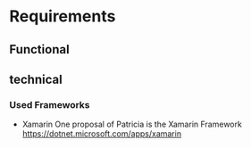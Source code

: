 # Requirements

## Functional

## technical

### Used Frameworks

* Xamarin
One proposal of Patricia is the Xamarin Framework
https://dotnet.microsoft.com/apps/xamarin